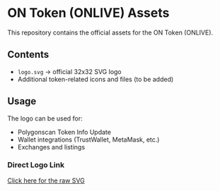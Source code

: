 # ON Token (ONLIVE) Assets

This repository contains the official assets for the ON Token (ONLIVE).

## Contents
- `logo.svg` → official 32x32 SVG logo
- Additional token-related icons and files (to be added)

## Usage
The logo can be used for:
- Polygonscan Token Info Update
- Wallet integrations (TrustWallet, MetaMask, etc.)
- Exchanges and listings

### Direct Logo Link
[Click here for the raw SVG](./logo.svg)
